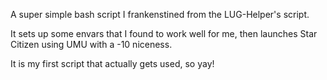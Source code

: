 A super simple bash script I frankenstined from the LUG-Helper's script. 

It sets up some envars that I found to work well for me, then launches Star Citizen using UMU with a -10 niceness.

It is my first script that actually gets used, so yay!
